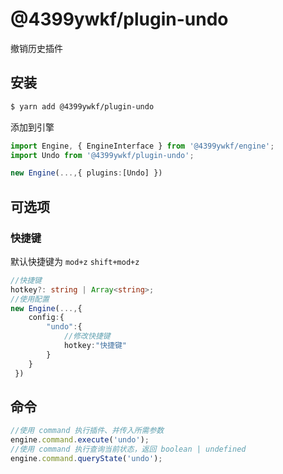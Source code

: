 # @4399ywkf/plugin-undo

撤销历史插件

## 安装

```bash
$ yarn add @4399ywkf/plugin-undo
```

添加到引擎

```ts
import Engine, { EngineInterface } from '@4399ywkf/engine';
import Undo from '@4399ywkf/plugin-undo';

new Engine(...,{ plugins:[Undo] })
```

## 可选项

### 快捷键

默认快捷键为 `mod+z` `shift+mod+z`

```ts
//快捷键
hotkey?: string | Array<string>;
//使用配置
new Engine(...,{
    config:{
        "undo":{
            //修改快捷键
            hotkey:"快捷键"
        }
    }
 })
```

## 命令

```ts
//使用 command 执行插件、并传入所需参数
engine.command.execute('undo');
//使用 command 执行查询当前状态，返回 boolean | undefined
engine.command.queryState('undo');
```
